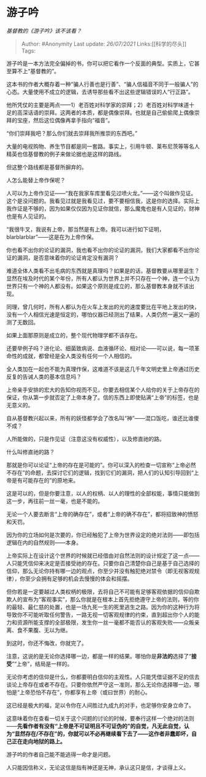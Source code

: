 # 游子吟
*基督教的《游子吟》该不该看？*

> Author: #Anonymity
> Last update: *26/07/2021*
> Links:[[科学的尽头]]
> Tags:

游子吟是一本方法完全偏掉的书，你可以把它看作一个反面的典型。实质上，它甚至算不上“基督教的”。

这本书的作者大概存着一种“骗人行善也是行善”、“骗人信福音不同于一般骗人”的心态。大量使用不成立的逻辑，去诱导那些看不出这些逻辑错误的人“行正路”。

他所凭仗的主要是两点——1）老百姓对科学家的崇拜；2）老百姓对科学味道十足的高深话语的崇拜。这两者的本质，都是偶像崇拜。也就是自己偷偷爬上偶像崇拜的宝座，然后这位偶像再拿手指向“福音”。

“你们崇拜我吧？那么你们就去崇拜我所推崇的东西吧。”

大量的电视购物、养生节目都是同一套路。事实上，引用牛顿、莱布尼茨等等名人精英也信基督教的例子来做论据也是这样的路线。

但这整个路线都是基督所摒弃的。

人怎么能替上帝作保呢？

人可以为上帝作见证——“我在我家车库里看见过喷火龙。”——这个叫做作见证。这个是没问题的。我看见过就是我看见过，要不要相信我，这是你的选择。实际上我作证是不够的，因为如果仅仅因为见证你就信，那么魔鬼也是有人见证的，财神也是有人见证的。

“我很牛叉，我说有上帝，那当然是有上帝。我可以进行如下证明，blarblarblar”——这是在为上帝作保。

你也看不出你的论证的漏洞，我也看不出你的论证的漏洞，我们大家都看不出你论证的漏洞，是否意味着你的论证肯定没有漏洞？

难道全体人类看不出毛病的东西就是真理吗？如果是的话，基督教要从哪里诞生？显然在埃及时代的某个年份，所有人都认为世界上并不只存在一个神，连一个认为世界只有一个神的人都没有。如果这个原则是成立的，那么基督教本身就不该出现。

同理，曾几何时，所有人都认为在火车上发出的光的速度要比在平地上发出的快，没有一个人相信光速是恒定的，哪怕仪器已经测出了结果，人类仍然一遍又一遍的测了无数回。

如果上面那原则是成立的，整个现代物理学都不该存在。

还要举例子吗？进化论、细菌致病说、血液循环论、相对论——可以说，每一项革命性的成就，都曾经是全人类没有任何一个人相信的。

全人类加在一起也不能为真理作保，这难道不该是这几千年文明史里上帝通过历史反复的告诫人类的基本信息吗？

上帝亲手安排的宏大的告知你视而不见，你要去相信某个人给你的关于上帝存在的保证，你从第一步就否定了上帝本身了。信的东西上即使贴满“上帝”的标签，也是无意义的。

自从基督教兴起以来，所有的妖怪都学会了改名叫“神”——混口饭吃，谁还比谁傻不成？

人所能做的，只是作见证（注意这没有权威性），以及修直祂的路。

什么叫修直祂的路？

那就是你可以论证“上帝的存在是可能的”。你可以深入的检查一切宣称“上帝必然不存在”的命题，去探讨它们的逻辑，找到它们的漏洞，把人们的认知引导回到“上帝是有可能存在的”的原地来。

这是可以的，但是你要注意，以人的权柄、以人的理性的全部权能，事情只能做到这一步，再往前一丝一毫，也是不能的。

无论一个人要去断言“上帝的确存在”，或者“上帝的确不存在”，都将招致神的愤怒和天罚。

因为你的立场如何是次要的，你已经触犯了上帝为世界设定的绝对法则——即包括逻辑在内的自然规则——本身。

上帝实际上在设计这个世界的时候就已经借由对自然法则的设计规定了这一点——人只能凭信仰来决定是否接受祂的存在。只要你自己清楚你自己是基于自己选择的信仰，那么无论你持有哪一边的观点，你至少并没有触犯绝对禁令（即无视客观规律），你至少会拥有足够的机会去慢慢的体会和摇摆。

但你若是一定要越过人类权柄的极限，去将自己不可能有足够客观依据的信仰自欺欺人的宣布为“客观事实”，那么你就是在根本上首先拒绝遵守上帝的法则，等的你的最轻、最仁慈的处置，也是一场九死一生的死里逃生之路。因为你的这种行为将导致你不可能听取任何警告，一路无视一切客观规律的约束，直到超出你个人的能力和资源所能支撑的全部极限，发生你一丝一毫都不能否认的客观失败——众叛亲离、食不果腹、无以为继。

到这时，你还不悔改，你就完了。

注意，这说的是无论你选择哪一边，都是一样的结果。哪怕你是**非法的**选择了“**接受**”“上帝”，结局是一样的。

无论你考虑的信仰是什么，你都要明白信仰的主观性。人只能凭借证据不足的信去谈论上帝存在或者不存在。只要你依然严守这一准则，那么无论你选择哪一边，哪怕是“上帝恐怕不存在”，你都享有上帝（或曰世界）的耐心。

这已经是极大的福，足以令你在人间胜过九成九的对手，也足够你安身立命了。

这意味着你在查看一切关于这个问题的讨论的时候，要奉行这样一个绝对的法则——**先看作者有没有“上帝是不可证明且不可证伪的”的自觉，凡无此自觉，认为“显然存在/不存在”的，你就可以不必再继续看下去了——这作者非蠢即坏，自己正在走向地狱的路上。**

游子吟的作者自己能不能逃得一命才是问题。

人只能因信称义，无论这信是指有神还是无神，承认这只是信，才谈得上义。


